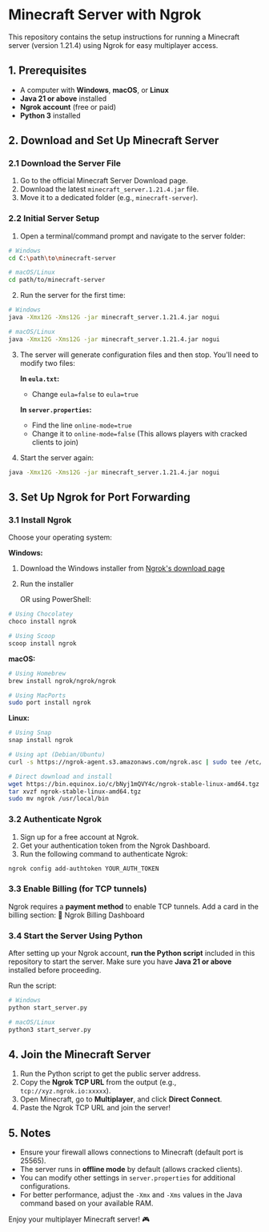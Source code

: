 # Minecraft Server with Ngrok

This repository contains the setup instructions for running a Minecraft server (version 1.21.4) using Ngrok for easy multiplayer access.

## 1. Prerequisites

* A computer with **Windows**, **macOS**, or **Linux**
* **Java 21 or above** installed
* **Ngrok account** (free or paid)
* **Python 3** installed

## 2. Download and Set Up Minecraft Server

### 2.1 Download the Server File

1. Go to the official Minecraft Server Download page.
2. Download the latest `minecraft_server.1.21.4.jar` file.
3. Move it to a dedicated folder (e.g., `minecraft-server`).

### 2.2 Initial Server Setup

1. Open a terminal/command prompt and navigate to the server folder:

```bash
# Windows
cd C:\path\to\minecraft-server

# macOS/Linux
cd path/to/minecraft-server
```

2. Run the server for the first time:

```bash
# Windows
java -Xmx12G -Xms12G -jar minecraft_server.1.21.4.jar nogui

# macOS/Linux
java -Xmx12G -Xms12G -jar minecraft_server.1.21.4.jar nogui
```

3. The server will generate configuration files and then stop. You'll need to modify two files:

   **In `eula.txt`:**
   * Change `eula=false` to `eula=true`

   **In `server.properties`:**
   * Find the line `online-mode=true`
   * Change it to `online-mode=false` (This allows players with cracked clients to join)

4. Start the server again:

```bash
java -Xmx12G -Xms12G -jar minecraft_server.1.21.4.jar nogui
```

## 3. Set Up Ngrok for Port Forwarding

### 3.1 Install Ngrok

Choose your operating system:

**Windows:**
1. Download the Windows installer from [Ngrok's download page](https://ngrok.com/download)
2. Run the installer
   
   OR using PowerShell:
```powershell
# Using Chocolatey
choco install ngrok

# Using Scoop
scoop install ngrok
```

**macOS:**
```bash
# Using Homebrew
brew install ngrok/ngrok/ngrok

# Using MacPorts
sudo port install ngrok
```

**Linux:**
```bash
# Using Snap
snap install ngrok

# Using apt (Debian/Ubuntu)
curl -s https://ngrok-agent.s3.amazonaws.com/ngrok.asc | sudo tee /etc/apt/trusted.gpg.d/ngrok.asc >/dev/null && echo "deb https://ngrok-agent.s3.amazonaws.com buster main" | sudo tee /etc/apt/sources.list.d/ngrok.list && sudo apt update && sudo apt install ngrok

# Direct download and install
wget https://bin.equinox.io/c/bNyj1mQVY4c/ngrok-stable-linux-amd64.tgz
tar xvzf ngrok-stable-linux-amd64.tgz
sudo mv ngrok /usr/local/bin
```

### 3.2 Authenticate Ngrok

1. Sign up for a free account at Ngrok.
2. Get your authentication token from the Ngrok Dashboard.
3. Run the following command to authenticate Ngrok:

```bash
ngrok config add-authtoken YOUR_AUTH_TOKEN
```

### 3.3 Enable Billing (for TCP tunnels)

Ngrok requires a **payment method** to enable TCP tunnels. Add a card in the billing section: 🔗 Ngrok Billing Dashboard

### 3.4 Start the Server Using Python

After setting up your Ngrok account, **run the Python script** included in this repository to start the server. Make sure you have **Java 21 or above** installed before proceeding.

Run the script:

```bash
# Windows
python start_server.py

# macOS/Linux
python3 start_server.py
```

## 4. Join the Minecraft Server

1. Run the Python script to get the public server address.
2. Copy the **Ngrok TCP URL** from the output (e.g., `tcp://xyz.ngrok.io:xxxxx`).
3. Open Minecraft, go to **Multiplayer**, and click **Direct Connect**.
4. Paste the Ngrok TCP URL and join the server!

## 5. Notes

* Ensure your firewall allows connections to Minecraft (default port is 25565).
* The server runs in **offline mode** by default (allows cracked clients).
* You can modify other settings in `server.properties` for additional configurations.
* For better performance, adjust the `-Xmx` and `-Xms` values in the Java command based on your available RAM.

Enjoy your multiplayer Minecraft server! 🎮